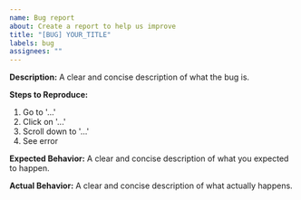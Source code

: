 ```yaml
---
name: Bug report
about: Create a report to help us improve
title: "[BUG] YOUR_TITLE"
labels: bug
assignees: ""
---
```


**Description:**
A clear and concise description of what the bug is.

**Steps to Reproduce:**

1. Go to '...'
2. Click on '...'
3. Scroll down to '...'
4. See error

**Expected Behavior:**
A clear and concise description of what you expected to happen.

**Actual Behavior:**
A clear and concise description of what actually happens.